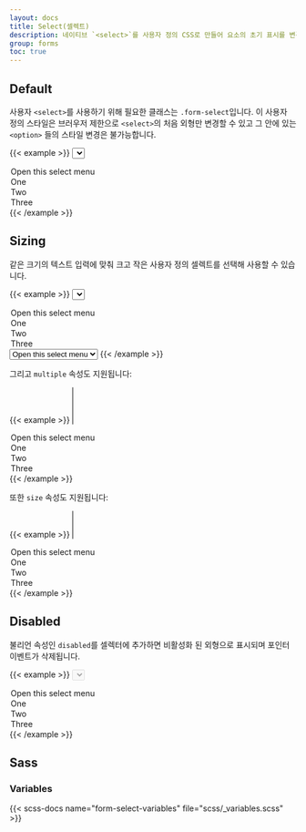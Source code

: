 ```yaml
---
layout: docs
title: Select(셀렉트)
description: 네이티브 `<select>`를 사용자 정의 CSS로 만들어 요소의 초기 표시를 변경할 수 있습니다.
group: forms
toc: true
---
```


## Default

사용자 `<select>`를 사용하기 위해 필요한 클래스는 `.form-select`입니다. 이 사용자 정의 스타일은 브러우저 제한으로 `<select>`의 처음 외형만 변경할 수 있고 그 안에 있는 `<option>` 들의 스타일 변경은 불가능합니다.

{{< example >}}
<select class="form-select" aria-label="Default select example">
  <option selected>Open this select menu</option>
  <option value="1">One</option>
  <option value="2">Two</option>
  <option value="3">Three</option>
</select>
{{< /example >}}

## Sizing

같은 크기의 텍스트 입력에 맞춰 크고 작은 사용자 정의 셀렉트를 선택해 사용할 수 있습니다.

{{< example >}}
<select class="form-select form-select-lg mb-3" aria-label=".form-select-lg example">
  <option selected>Open this select menu</option>
  <option value="1">One</option>
  <option value="2">Two</option>
  <option value="3">Three</option>
</select>

<select class="form-select form-select-sm" aria-label=".form-select-sm example">
  <option selected>Open this select menu</option>
  <option value="1">One</option>
  <option value="2">Two</option>
  <option value="3">Three</option>
</select>
{{< /example >}}

그리고 `multiple` 속성도 지원됩니다:

{{< example >}}
<select class="form-select" multiple aria-label="multiple select example">
  <option selected>Open this select menu</option>
  <option value="1">One</option>
  <option value="2">Two</option>
  <option value="3">Three</option>
</select>
{{< /example >}}

또한 `size` 속성도 지원됩니다:

{{< example >}}
<select class="form-select" size="3" aria-label="size 3 select example">
  <option selected>Open this select menu</option>
  <option value="1">One</option>
  <option value="2">Two</option>
  <option value="3">Three</option>
</select>
{{< /example >}}

## Disabled

불리언 속성인 `disabled`를 셀렉터에 추가하면 비활성화 된 외형으로 표시되며 포인터 이벤트가 삭제됩니다.

{{< example >}}
<select class="form-select" aria-label="Disabled select example" disabled>
  <option selected>Open this select menu</option>
  <option value="1">One</option>
  <option value="2">Two</option>
  <option value="3">Three</option>
</select>
{{< /example >}}

## Sass

### Variables

{{< scss-docs name="form-select-variables" file="scss/_variables.scss" >}}
